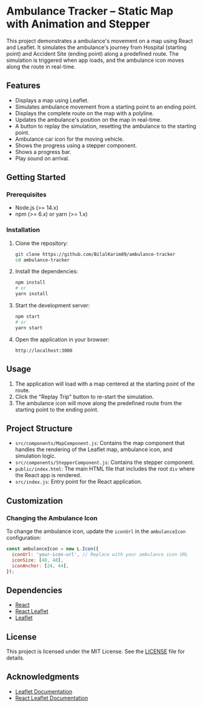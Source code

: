 # Ambulance Tracker – Static Map with Animation and Stepper

This project demonstrates a ambulance's movement on a map using React and Leaflet. It simulates the ambulance's journey from Hospital (starting point) and Accident Site (ending point) along a predefined route. The simulation is triggered when app loads, and the ambulance icon moves along the route in real-time.

## Features

- Displays a map using Leaflet.
- Simulates ambulance movement from a starting point to an ending point.
- Displays the complete route on the map with a polyline.
- Updates the ambulance's position on the map in real-time.
- A button to replay the simulation, resetting the ambulance to the starting point.
- Ambulance car icon for the moving vehicle.
- Shows the progress using a stepper component.
- Shows a progress bar.
- Play sound on arrival.

## Getting Started

### Prerequisites

- Node.js (>= 14.x)
- npm (>= 6.x) or yarn (>= 1.x)

### Installation

1. Clone the repository:

   ```bash
   git clone https://github.com/BilalKarim89/ambulance-tracker
   cd ambulance-tracker
   ```

2. Install the dependencies:

   ```bash
   npm install
   # or
   yarn install
   ```

3. Start the development server:

   ```bash
   npm start
   # or
   yarn start
   ```

4. Open the application in your browser:

   ```
   http://localhost:3000
   ```

## Usage

1. The application will load with a map centered at the starting point of the route.
2. Click the "Replay Trip" button to re-start the simulation.
3. The ambulance icon will move along the predefined route from the starting point to the ending point.

## Project Structure

- `src/components/MapComponent.js`: Contains the map component that handles the rendering of the Leaflet map, ambulance icon, and simulation logic.
- `src/components/StepperComponent.js`: Contains the stepper component.
- `public/index.html`: The main HTML file that includes the root `div` where the React app is rendered.
- `src/index.js`: Entry point for the React application.

## Customization

### Changing the Ambulance Icon

To change the ambulance icon, update the `iconUrl` in the `ambulanceIcon` configuration:

```javascript
const ambulanceIcon = new L.Icon({
  iconUrl: 'your-icon-url', // Replace with your ambulance icon URL
  iconSize: [48, 48],
  iconAnchor: [24, 44],
});
```

## Dependencies

- [React](https://reactjs.org/)
- [React Leaflet](https://react-leaflet.js.org/)
- [Leaflet](https://leafletjs.com/)

## License

This project is licensed under the MIT License. See the [LICENSE](LICENSE) file for details.

## Acknowledgments

- [Leaflet Documentation](https://leafletjs.com/)
- [React Leaflet Documentation](https://react-leaflet.js.org/)